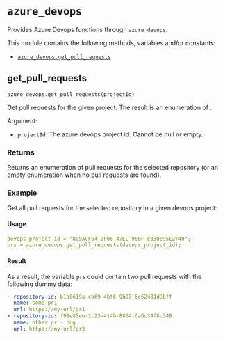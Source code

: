 # `azure_devops`

Provides Azure Devops functions through `azure_devops`.

This module contains the following methods, variables and/or constants:

- [`azure_devops.get_pull_requests`](#azure-devops-get-pull-requests)

## get_pull_requests

`azure_devops.get_pull_requests(projectId)`

Get pull requests for the given project. The result is an enumeration of .

Argument:

- `projectId`: The azure devops project id. Cannot be null or empty.

### Returns

Returns an enumeration of pull requests for the selected repository (or an empty enumeration when no pull requests are found).

### Example

Get all pull requests for the selected repository in a given devops project:

#### Usage

```yaml
devops_project_id = "805ACF64-0F06-47EC-96BF-E830895E2740";
prs = azure_devops.get_pull_requests(devops_project_id);
```

#### Result

As a result, the variable `prs` could contain two pull requests with the following dummy data:

```yaml
- repository-id: b1a0619a-cb69-4bf6-9b97-6c62481d9bff
  name: some pr1
  url: https://my-url/pr1
- repository-id: f99e85ee-2c23-414b-8804-6a6c34f8c349
  name: other pr - bug
  url: https://my-url/pr3
```
